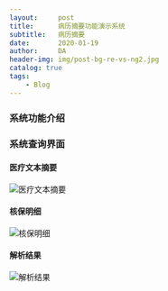 ```yaml
---
layout:     post
title:      病历摘要功能演示系统
subtitle:   病历摘要
date:       2020-01-19
author:     DA
header-img: img/post-bg-re-vs-ng2.jpg
catalog: true
tags:
    - Blog
---
```


### 系统功能介绍

### 系统查询界面

#### 医疗文本摘要
![医疗文本摘要](https://github.com/DotaArtist/DotaArtist.github.io/tree/master/img/病历结构化-健康险版本-文本摘要v1.0.jpg)

#### 核保明细
![核保明细](https://github.com/DotaArtist/DotaArtist.github.io/tree/master/img/病历结构化-健康险版本-核保明细v1.0.jpg)

#### 解析结果
![解析结果](https://github.com/DotaArtist/DotaArtist.github.io/tree/master/img/病历结构化-健康险版本-解析结果v1.0.jpg)
